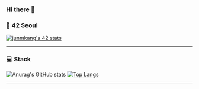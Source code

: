 ### Hi there 👋

<!--
**k010103/k010103** is a ✨ _special_ ✨ repository because its `README.md` (this file) appears on your GitHub profile.

Here are some ideas to get you started:

- 🔭 I’m currently working on ...
- 🌱 I’m currently learning ...
- 👯 I’m looking to collaborate on ...
- 🤔 I’m looking for help with ...
- 💬 Ask me about ...
- 📫 How to reach me: ...
- 😄 Pronouns: ...
- ⚡ Fun fact: ...
-->

<h3> 🏫 42 Seoul </h3>

[![junmkang's 42 stats](https://badge42.herokuapp.com/api/stats/junmkang)](https://github.com/k010103)

---

<h3> 💻 Stack </h3>

![Anurag's GitHub stats](https://github-readme-stats.vercel.app/api?username=k010103&show_icons=true&theme=gruvbox)
[![Top Langs](https://github-readme-stats.vercel.app/api/top-langs/?username=tucapulcinelli&layout=compact&theme=nord)](https://github.com/tucapulcinelli)



---

